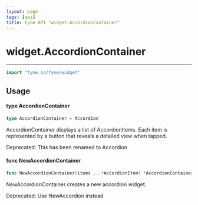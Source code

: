 ```yaml
---
layout: page
tags: [api]
title: Fyne API "widget.AccordionContainer"
---
```


# widget.AccordionContainer
---
```go
import "fyne.io/fyne/widget"
```

## Usage

#### type AccordionContainer

```go
type AccordionContainer = Accordion
```

AccordionContainer displays a list of AccordionItems. Each item is represented by a button that reveals a detailed view when tapped.


<div class="deprecated">
Deprecated: This has been renamed to Accordion</div>

#### func  NewAccordionContainer

```go
func NewAccordionContainer(items ...*AccordionItem) *AccordionContainer
```
NewAccordionContainer creates a new accordion widget.


<div class="deprecated">
Deprecated: Use NewAccordion instead</div>
